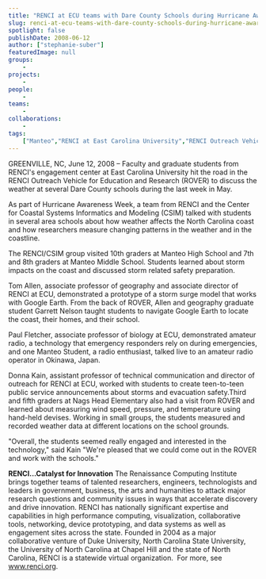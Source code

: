 ```yaml
---
title: "RENCI at ECU teams with Dare County Schools during Hurricane Awareness Week"
slug: renci-at-ecu-teams-with-dare-county-schools-during-hurricane-awareness-week
spotlight: false
publishDate: 2008-06-12
author: ["stephanie-suber"]
featuredImage: null
groups:
    - 
projects:
    - 
people:
    - 
teams: 
    - 
collaborations:
    - 
tags:
    ["Manteo","RENCI at East Carolina University","RENCI Outreach Vehicle for Education and Research (ROVER)","Tom Allen"]
---
```

GREENVILLE, NC, June 12, 2008 – Faculty and graduate students from RENCI's engagement center at East Carolina University hit the road in the RENCI Outreach Vehicle for Education and Research (ROVER) to discuss the weather at several Dare County schools during the last week in May. 

As part of Hurricane Awareness Week, a team from RENCI and the Center for Coastal Systems Informatics and Modeling (CSIM) talked with students in several area schools about how weather affects the North Carolina coast and how researchers measure changing patterns in the weather and in the coastline.

The RENCI/CSIM group visited 10th graders at Manteo High School and 7th and 8th graders at Manteo Middle School. Students learned about storm impacts on the coast and discussed storm related safety preparation.

Tom Allen, associate professor of geography and associate director of RENCI at ECU, demonstrated a prototype of a storm surge model that works with Google Earth. From the back of ROVER, Allen and geography graduate student Garrett Nelson taught students to navigate Google Earth to locate the coast, their homes, and their school.

Paul Fletcher, associate professor of biology at ECU, demonstrated amateur radio, a technology that emergency responders rely on during emergencies, and one Manteo Student, a radio enthusiast, talked live to an amateur radio operator in Okinawa, Japan.

Donna Kain, assistant professor of technical communication and director of outreach for RENCI at ECU, worked with students to create teen-to-teen public service announcements about storms and evacuation safety.Third and fifth graders at Nags Head Elementary also had a visit from ROVER and learned about measuring wind speed, pressure, and temperature using hand-held devises. Working in small groups, the students measured and recorded weather data at different locations on the school grounds.

"Overall, the students seemed really engaged and interested in the technology," said Kain "We're pleased that we could come out in the ROVER and work with the schools."

<strong>RENCI…Catalyst for Innovation</strong>
The Renaissance Computing Institute brings together teams of talented researchers, engineers, technologists and leaders in government, business, the arts and humanities to attack major research questions and community issues in ways that accelerate discovery and drive innovation. RENCI has nationally significant expertise and capabilities in high performance computing, visualization, collaborative tools, networking, device prototyping, and data systems as well as engagement sites across the state. Founded in 2004 as a major collaborative venture of Duke University, North Carolina State University, the University of North Carolina at Chapel Hill and the state of North Carolina, RENCI is a statewide virtual organization.  For more, see <a href="https://www.renci.org/">www.renci.org</a>.
